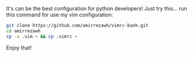 It's can be the best configuration for python developers!
Just try this...
run this command for use my vim configuration:
```bash
git clone https://github.com/amirrezawh/vimrc-bank.git
cd amirrezawh
cp -a .vim ~ && cp .vimrc ~
```
Enjoy that!
